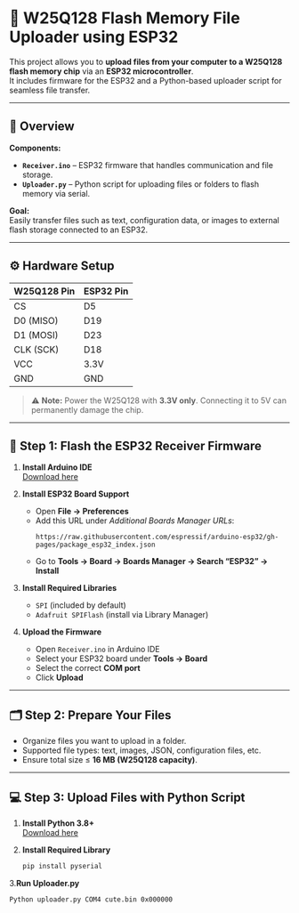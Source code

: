 # 📂 W25Q128 Flash Memory File Uploader using ESP32

This project allows you to **upload files from your computer to a W25Q128 flash memory chip** via an **ESP32 microcontroller**.  
It includes firmware for the ESP32 and a Python-based uploader script for seamless file transfer.

---

## 🧠 Overview

**Components:**
- **`Receiver.ino`** – ESP32 firmware that handles communication and file storage.
- **`Uploader.py`** – Python script for uploading files or folders to flash memory via serial.

**Goal:**  
Easily transfer files such as text, configuration data, or images to external flash storage connected to an ESP32.

---

## ⚙️ Hardware Setup

| W25Q128 Pin | ESP32 Pin |
|--------------|------------|
| CS           | D5         |
| D0 (MISO)    | D19        |
| D1 (MOSI)    | D23        |
| CLK (SCK)    | D18        |
| VCC          | 3.3V       |
| GND          | GND        |

> ⚠️ **Note:** Power the W25Q128 with **3.3V only**. Connecting it to 5V can permanently damage the chip.

---

## 🧩 Step 1: Flash the ESP32 Receiver Firmware

1. **Install Arduino IDE**  
   [Download here](https://www.arduino.cc/en/software)

2. **Install ESP32 Board Support**  
   - Open **File → Preferences**  
   - Add this URL under *Additional Boards Manager URLs*:  
     ```
     https://raw.githubusercontent.com/espressif/arduino-esp32/gh-pages/package_esp32_index.json
     ```
   - Go to **Tools → Board → Boards Manager → Search “ESP32” → Install**

3. **Install Required Libraries**
   - `SPI` (included by default)
   - `Adafruit SPIFlash` (install via Library Manager)

4. **Upload the Firmware**
   - Open `Receiver.ino` in Arduino IDE  
   - Select your ESP32 board under **Tools → Board**  
   - Select the correct **COM port**  
   - Click **Upload**

---

## 🗂️ Step 2: Prepare Your Files

- Organize files you want to upload in a folder.  
- Supported file types: text, images, JSON, configuration files, etc.  
- Ensure total size ≤ **16 MB (W25Q128 capacity)**.

---

## 💻 Step 3: Upload Files with Python Script

1. **Install Python 3.8+**  
   [Download here](https://www.python.org/downloads/)

2. **Install Required Library**
   ```bash
   pip install pyserial
3.**Run Uploader.py**
   ```bash
   Python uploader.py COM4 cute.bin 0x000000
